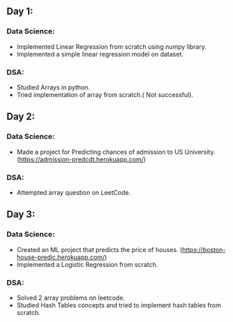 
## Day 1:  
### Data Science:
- Implemented Linear Regression from scratch using numpy library.
- Implemented a simple linear regression model on dataset.
      
### DSA:  
- Studied Arrays in python.
- Tried implementation of array from scratch.( Not successful).

## Day 2:  
### Data Science:  
- Made a project for Predicting chances of admission to US University.(https://admission-predcdt.herokuapp.com/)

### DSA:  
- Attempted array question on LeetCode.

## Day 3:  
### Data Science:
- Created an ML project that predicts the price of houses. (https://boston-house-predic.herokuapp.com/)
- Implemented a Logistic Regression from scratch.
      
### DSA:  
- Solved 2 array problems on leetcode.
- Studied Hash Tables concepts and tried to implement hash tables from scratch.

